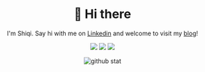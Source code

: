<h1 align="center">👋 Hi there</h1>

<p align="center">I'm Shiqi. Say hi with me on <a href="https://www.linkedin.com/in/lolimay/" target="_blank">Linkedin</a> and welcome to visit my <a href="https://lolimay.cn" target="_blank">blog</a>!</p>

<p align="center">
<img src="http://img.shields.io/badge/Open%20Source-%E2%9D%A4-green" />
<img src="https://img.shields.io/badge/Junior%20Developer%20@-Rocket.Chat-red" />
<img src="https://komarev.com/ghpvc/?username=lolimay&color=green" />
</p>

<p align="center"> <img src="https://github-readme-stats.vercel.app/api?username=lolimay&show_icons=true&hide_title=true" alt="github stat" /> </p>
